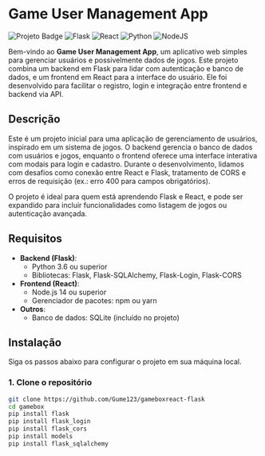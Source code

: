 # Game User Management App

![Projeto Badge](https://img.shields.io/badge/Status-Em_Desenvolvimento-blue) ![Flask](https://img.shields.io/badge/Flask-000000?style=flat&logo=flask) ![React](https://img.shields.io/badge/React-61DAFB?style=flat&logo=react) ![Python](https://img.shields.io/badge/Python-3776AB?style=flat&logo=python) ![NodeJS](https://img.shields.io/badge/NodeJS-339933?style=flat&logo=node-dot-js)

Bem-vindo ao **Game User Management App**, um aplicativo web simples para gerenciar usuários e possivelmente dados de jogos. Este projeto combina um backend em Flask para lidar com autenticação e banco de dados, e um frontend em React para a interface do usuário. Ele foi desenvolvido para facilitar o registro, login e integração entre frontend e backend via API.

## Descrição
Este é um projeto inicial para uma aplicação de gerenciamento de usuários, inspirado em um sistema de jogos. O backend gerencia o banco de dados com usuários e jogos, enquanto o frontend oferece uma interface interativa com modais para login e cadastro. Durante o desenvolvimento, lidamos com desafios como conexão entre React e Flask, tratamento de CORS e erros de requisição (ex.: erro 400 para campos obrigatórios).

O projeto é ideal para quem está aprendendo Flask e React, e pode ser expandido para incluir funcionalidades como listagem de jogos ou autenticação avançada.

## Requisitos
- **Backend (Flask)**:
  - Python 3.6 ou superior
  - Bibliotecas: Flask, Flask-SQLAlchemy, Flask-Login, Flask-CORS
- **Frontend (React)**:
  - Node.js 14 ou superior
  - Gerenciador de pacotes: npm ou yarn
- **Outros**:
  - Banco de dados: SQLite (incluído no projeto)

## Instalação
Siga os passos abaixo para configurar o projeto em sua máquina local.

### 1. Clone o repositório
```bash
git clone https://github.com/Gume123/gameboxreact-flask
cd gamebox
pip install flask
pip install flask_login
pip install flask_cors
pip install models
pip install flask_sqlalchemy
